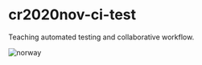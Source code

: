 # cr2020nov-ci-test
Teaching automated testing and collaborative workflow.

![norway](https://i.pinimg.com/originals/d6/4e/4f/d64e4f4e85975c965f057169a3898898.jpg)
